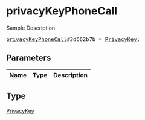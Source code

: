 # privacyKeyPhoneCall

Sample Description

<pre>
<a href="../constructor/privacyKeyPhoneCall.md">privacyKeyPhoneCall</a>#3d662b7b = <a href="../type/PrivacyKey.md">PrivacyKey</a>;
</pre>

## Parameters

| Name | Type | Description |
|------|:----:|-------------|

## Type

[PrivacyKey](../type/PrivacyKey.md)

